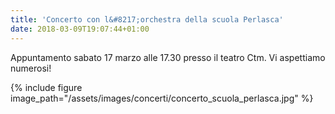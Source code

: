 ```yaml
---
title: 'Concerto con l&#8217;orchestra della scuola Perlasca'
date: 2018-03-09T19:07:44+01:00
---
```

Appuntamento sabato 17 marzo alle 17.30 presso il teatro Ctm. Vi aspettiamo numerosi!&nbsp;

{% include figure image_path="/assets/images/concerti/concerto_scuola_perlasca.jpg" %}
